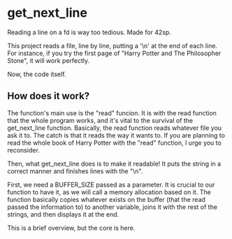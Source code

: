 # get_next_line
Reading a line on a fd is way too tedious. Made for 42sp.

This project reads a file, line by line, putting a '\n' at the end of each line.
For instance, if you try the first page of "Harry Potter and The Philosopher Stone", it will work perfectly. 

Now, the code itself. 

## How does it work?

The function's main use is the "read" funcion. It is with the read function that the whole program works, and it's vital to the survival of the get_next_line function. 
Basically, the read function reads whatever file you ask it to. The catch is that it reads the way it wants to. If you are planning to read the whole book of Harry Potter with the "read" function, I urge you to reconsider.

Then, what get_next_line does is to make it readable! It puts the string in a correct manner and finishes lines with the "\n".

First, we need a BUFFER_SIZE passed as a parameter. It is crucial to our function to have it, as we will call a memory allocation based on it.
The function basically copies whatever exists on the buffer (that the read passed the information to) to another variable, joins it with the rest of the strings, and then displays it at the end. 

This is a brief overview, but the core is here. 
